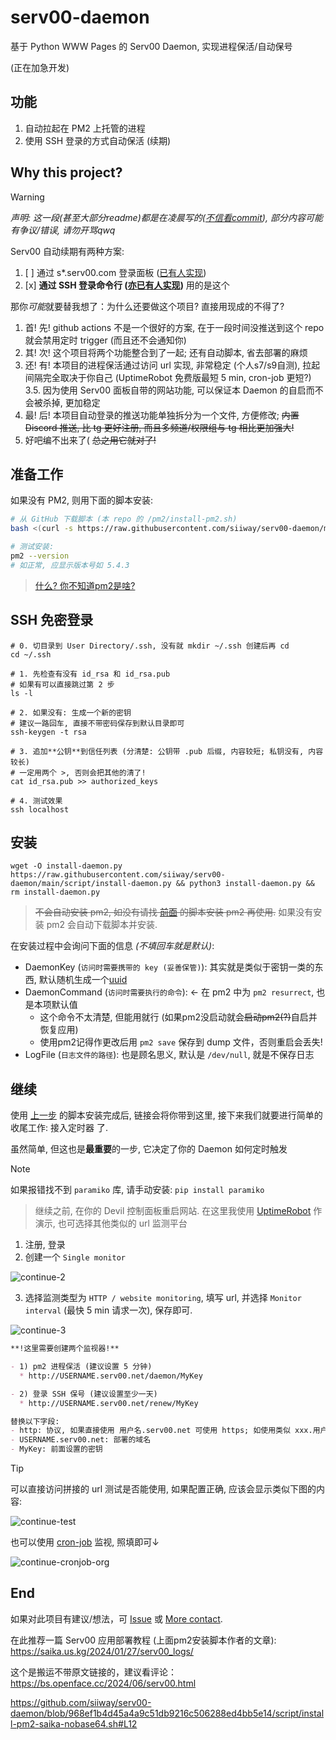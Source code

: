 # serv00-daemon

基于 Python WWW Pages 的 Serv00 Daemon, 实现进程保活/自动保号

(正在加急开发)

## 功能

1. 自动拉起在 PM2 上托管的进程
2. 使用 SSH 登录的方式自动保活 (续期)

## Why this project?

> [!WARNING]
> *声明: 这一段(甚至大部分readme)都是在凌晨写的([不信看commit](https://github.com/siiway/serv00-daemon/commit/fbe465b0d7faefbaa0bfa1e5dd2dcd6f954ef6bd)), 部分内容可能有争议/错误, 请勿开骂qwq*

Serv00 自动续期有两种方案:

1. [ ] 通过 s*.serv00.com 登录面板 ([已有人实现](https://github.com/lopins/serv00-auto-scripts))
2. [x] **通过 SSH 登录命令行 ([亦已有人实现](https://github.com/bin862324915/serv00-automation))** 用的是这个

那你*可能*就要替我想了：为什么还要做这个项目? 直接用现成的不得了?

1. 首! 先! github actions 不是一个很好的方案, 在于一段时间没推送到这个 repo 就会禁用定时 trigger (而且还不会通知你)
2. 其! 次! 这个项目将两个功能整合到了一起; 还有自动脚本, 省去部署的麻烦
3. 还! 有! 本项目的进程保活通过访问 url 实现, 非常稳定 (个人s7/s9自测), 拉起间隔完全取决于你自己 (UptimeRobot 免费版最短 5 min, cron-job 更短?)
3.5. 因为使用 Serv00 面板自带的网站功能, 可以保证本 Daemon 的自启而不会被杀掉, 更加稳定
4. 最! 后! 本项目自动登录的推送功能单独拆分为一个文件, 方便修改; ~~内置 Discord 推送, 比 tg 更好注册, 而且多频道/权限组与 tg 相比更加强大!~~
5. 好吧编不出来了( ~~总之用它就对了!~~

## 准备工作

如果没有 PM2, 则用下面的脚本安装:

```bash
# 从 GitHub 下载脚本 (本 repo 的 /pm2/install-pm2.sh)
bash <(curl -s https://raw.githubusercontent.com/siiway/serv00-daemon/main/script/install-pm2.sh)

# 测试安装:
pm2 --version
# 如正常, 应显示版本号如 5.4.3
```

> [什么? 你不知道pm2是啥?](https://www.bing.com/search?q=%E4%BB%80%E4%B9%88%E6%98%AFpm2)

## SSH 免密登录

```shell
# 0. 切目录到 User Directory/.ssh, 没有就 mkdir ~/.ssh 创建后再 cd
cd ~/.ssh

# 1. 先检查有没有 id_rsa 和 id_rsa.pub
# 如果有可以直接跳过第 2 步
ls -l

# 2. 如果没有: 生成一个新的密钥
# 建议一路回车, 直接不带密码保存到默认目录即可
ssh-keygen -t rsa

# 3. 追加**公钥**到信任列表 (分清楚: 公钥带 .pub 后缀, 内容较短; 私钥没有, 内容较长)
# 一定用两个 >, 否则会把其他的清了!
cat id_rsa.pub >> authorized_keys

# 4. 测试效果
ssh localhost
```

## 安装

```shell
wget -O install-daemon.py https://raw.githubusercontent.com/siiway/serv00-daemon/main/script/install-daemon.py && python3 install-daemon.py && rm install-daemon.py
```

> ~~不会自动安装 pm2, 如没有请找 [前面](#准备工作) 的脚本安装 pm2 再使用.~~ 如果没有安装 pm2 会自动下载脚本并安装.

在安装过程中会询问下面的信息 *(不填回车就是默认)*:

- DaemonKey (`访问时需要携带的 key (妥善保管)`): 其实就是类似于密钥一类的东西, 默认随机生成一个[uuid](https://www.bing.com/search?q=uuid)
- DaemonCommand (`访问时需要执行的命令`): ← 在 pm2 中为 `pm2 resurrect`, 也是本项默认值
  * 这个命令不太清楚, 但能用就行 (如果pm2没启动就会~~启动pm2(?)~~自启并恢复应用)
  * 使用pm2记得作更改后用 `pm2 save` 保存到 dump 文件，否则重启会丢失!
- LogFile (`日志文件的路径`): 也是顾名思义, 默认是 `/dev/null`, 就是不保存日志

## 继续

使用 [上一步](#安装) 的脚本安装完成后, 链接会将你带到这里, 接下来我们就要进行简单的收尾工作: 接入定时器 了.

虽然简单, 但这也是**最重要**的一步, 它决定了你的 Daemon 如何定时触发

> [!NOTE]
> 如果报错找不到 `paramiko` 库, 请手动安装: `pip install paramiko`

> 继续之前, 在你的 Devil 控制面板重启网站.
> 在这里我使用 [UptimeRobot](https://dashboard.uptimerobot.com/) 作演示, 也可选择其他类似的 url 监测平台

1. 注册, 登录
2. 创建一个 `Single monitor`

![continue-2](./img/continue-2.png)

3. 选择监测类型为 `HTTP / website monitoring`, 填写 url, 并选择 `Monitor interval` (最快 5 min 请求一次), 保存即可.

![continue-3](img/continue-3.png)

```md
**!这里需要创建两个监视器!**

- 1) pm2 进程保活 (建议设置 5 分钟)
  * http://USERNAME.serv00.net/daemon/MyKey

- 2) 登录 SSH 保号 (建议设置至少一天)
  * http://USERNAME.serv00.net/renew/MyKey

替换以下字段:
- http: 协议, 如果直接使用 用户名.serv00.net 可使用 https; 如使用类似 xxx.用户名.serv00.net 的子域名默认只能使用 http
- USERNAME.serv00.net: 部署的域名
- MyKey: 前面设置的密钥
```

> [!TIP]
> 可以直接访问拼接的 url 测试是否能使用, 如果配置正确, 应该会显示类似下图的内容:

![continue-test](img/continue-test.png)

也可以使用 [cron-job](https://console.cron-job.org/) 监视, 照填即可↓

![continue-cronjob-org](img/continue-cronjob-org.png)

## End

如果对此项目有建议/想法，可 [Issue](https://github.com/siiway/serv00-daemon/issues/new) 或 [More contact](https://wyf9.top/#/contact).

在此推荐一篇 Serv00 应用部署教程 (上面pm2安装脚本作者的文章): https://saika.us.kg/2024/01/27/serv00_logs/

这个是搬运不带原文链接的，建议看评论：https://bs.openface.cc/2024/06/serv00.html

https://github.com/siiway/serv00-daemon/blob/968ef1b4d45a4a9c51db9216c506288ed4bb5e14/script/install-pm2-saika-nobase64.sh#L12